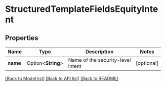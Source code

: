 # StructuredTemplateFieldsEquityIntent

## Properties

Name | Type | Description | Notes
------------ | ------------- | ------------- | -------------
**name** | Option<**String**> | Name of the security-level intent | [optional]

[[Back to Model list]](../README.md#documentation-for-models) [[Back to API list]](../README.md#documentation-for-api-endpoints) [[Back to README]](../README.md)


